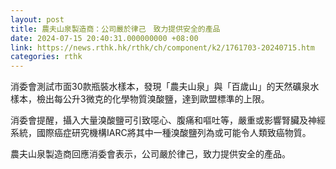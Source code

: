 ```yaml
---
layout: post
title: 農夫山泉製造商：公司嚴於律己　致力提供安全的產品
date: 2024-07-15 20:40:31.000000000 +08:00
link: https://news.rthk.hk/rthk/ch/component/k2/1761703-20240715.htm
categories: rthk
---
```


消委會測試市面30款瓶裝水樣本，發現「農夫山泉」與「百歲山」的天然礦泉水樣本，檢出每公升3微克的化學物質溴酸鹽，達到歐盟標準的上限。

消委會提醒，攝入大量溴酸鹽可引致噁心、腹痛和嘔吐等，嚴重或影響腎臟及神經系統，國際癌症研究機構IARC將其中一種溴酸鹽列為或可能令人類致癌物質。

農夫山泉製造商回應消委會表示，公司嚴於律己，致力提供安全的產品。
